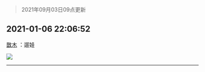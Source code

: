> 2021年09月03日09点更新
<link rel="stylesheet" href="https://cdn.jsdelivr.net/gh/taotie6/sampleJSON@main/css/photo_show.css">


 ## 2021-01-06 22:06:52 

 [㪚木](https://www.coolapk.com/feed/24048037?shareKey=OWQ3Y2FmZmViYzA4NjEzMTc3YTA~) ：遛娃 

<div class="album">
<img class="img-item" src="http://image.coolapk.com/feed/2021/0106/22/1081091_a620c794_2011_3388@2160x2880.jpeg" />
</div>

 ------- 

